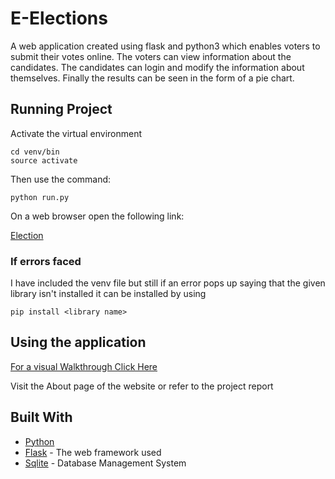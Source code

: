 # E-Elections
A web application created using flask and python3 which enables voters to submit their votes online. The voters can view information about the candidates. The candidates can login and modify the information about themselves. Finally the results can be seen in the form of a pie chart. 

## Running Project
Activate the virtual environment
```
cd venv/bin
source activate
```
Then use the command:
```
python run.py
```
On a web browser open the following link:

[Election](http://localhost:8080/)

### If errors faced

I have included the venv file but still if an error pops up saying that the given library isn't installed it can be installed by using 

```
pip install <library name>
```

## Using the application

[For a visual Walkthrough Click Here](https://youtu.be/R9_H8i2uNOg)

Visit the About page of the website or refer to the project report

## Built With

* [Python](https://www.python.org/)
* [Flask](http://flask.pocoo.org/) - The web framework used
* [Sqlite](https://www.sqlite.org/index.html) - Database Management System
